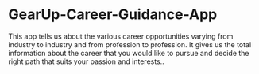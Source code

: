 # GearUp-Career-Guidance-App
This app tells us about the various career opportunities varying from industry to industry and from profession to profession. It gives us the total information about the career that you would like to pursue and decide the right path that suits your passion and interests..
